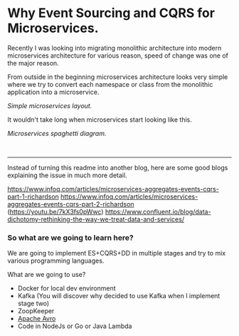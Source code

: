 # Why Event Sourcing and CQRS for Microservices.

Recently I was looking into migrating monolithic architecture into modern microservices architecture for various reason, speed of change was one of the major reason.

From outside in the beginning microservices architecture looks very simple where we try to convert each namespace or class from the monolithic application into a microservice. 



*Simple microservices layout.* 
 

It wouldn't take long when microservices start looking like this. 


*Microservices spaghetti diagram.*



​

-------------------------------------------------------------

Instead of turning this readme into another blog, here are some good blogs explaining the issue in much more detail.

https://www.infoq.com/articles/microservices-aggregates-events-cqrs-part-1-richardson
https://www.infoq.com/articles/microservices-aggregates-events-cqrs-part-2-richardson
(https://youtu.be/7kX3fs0pWwc)
https://www.confluent.io/blog/data-dichotomy-rethinking-the-way-we-treat-data-and-services/


### So what are we going to learn here? 

We are going to implement ES+CQRS+DD in multiple stages and try to mix various programming languages.


What are we going to use? 
* Docker for local dev environment
* Kafka (You will discover why decided to use Kafka when I implement stage two)
* ZoopKeeper 
* [Apache Avro](https://github.com/confluentinc/schema-registry)
* Code in NodeJs or Go or Java Lambda
